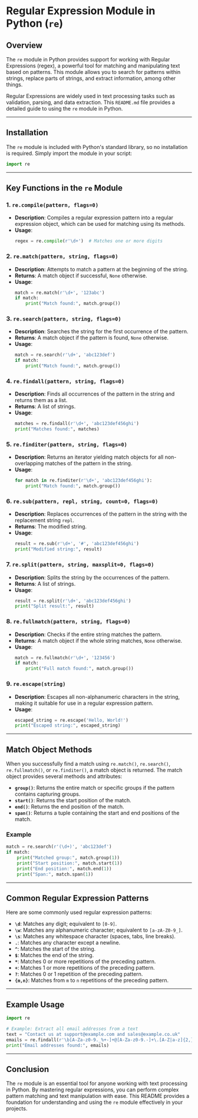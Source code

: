 
# Regular Expression Module in Python (`re`)

## Overview

The `re` module in Python provides support for working with Regular Expressions (regex), a powerful tool for matching and manipulating text based on patterns. This module allows you to search for patterns within strings, replace parts of strings, and extract information, among other things.

Regular Expressions are widely used in text processing tasks such as validation, parsing, and data extraction. This `README.md` file provides a detailed guide to using the `re` module in Python.

---

## Installation

The `re` module is included with Python's standard library, so no installation is required. Simply import the module in your script:

```python
import re
```

---

## Key Functions in the `re` Module

### 1. `re.compile(pattern, flags=0)`

- **Description**: Compiles a regular expression pattern into a regular expression object, which can be used for matching using its methods.
- **Usage**:
  ```python
  regex = re.compile(r'\d+')  # Matches one or more digits
  ```

### 2. `re.match(pattern, string, flags=0)`

- **Description**: Attempts to match a pattern at the beginning of the string.
- **Returns**: A match object if successful, `None` otherwise.
- **Usage**:
  ```python
  match = re.match(r'\d+', '123abc')
  if match:
      print("Match found:", match.group())
  ```

### 3. `re.search(pattern, string, flags=0)`

- **Description**: Searches the string for the first occurrence of the pattern.
- **Returns**: A match object if the pattern is found, `None` otherwise.
- **Usage**:
  ```python
  match = re.search(r'\d+', 'abc123def')
  if match:
      print("Match found:", match.group())
  ```

### 4. `re.findall(pattern, string, flags=0)`

- **Description**: Finds all occurrences of the pattern in the string and returns them as a list.
- **Returns**: A list of strings.
- **Usage**:
  ```python
  matches = re.findall(r'\d+', 'abc123def456ghi')
  print("Matches found:", matches)
  ```

### 5. `re.finditer(pattern, string, flags=0)`

- **Description**: Returns an iterator yielding match objects for all non-overlapping matches of the pattern in the string.
- **Usage**:
  ```python
  for match in re.finditer(r'\d+', 'abc123def456ghi'):
      print("Match found:", match.group())
  ```

### 6. `re.sub(pattern, repl, string, count=0, flags=0)`

- **Description**: Replaces occurrences of the pattern in the string with the replacement string `repl`.
- **Returns**: The modified string.
- **Usage**:
  ```python
  result = re.sub(r'\d+', '#', 'abc123def456ghi')
  print("Modified string:", result)
  ```

### 7. `re.split(pattern, string, maxsplit=0, flags=0)`

- **Description**: Splits the string by the occurrences of the pattern.
- **Returns**: A list of strings.
- **Usage**:
  ```python
  result = re.split(r'\d+', 'abc123def456ghi')
  print("Split result:", result)
  ```

### 8. `re.fullmatch(pattern, string, flags=0)`

- **Description**: Checks if the entire string matches the pattern.
- **Returns**: A match object if the whole string matches, `None` otherwise.
- **Usage**:
  ```python
  match = re.fullmatch(r'\d+', '123456')
  if match:
      print("Full match found:", match.group())
  ```

### 9. `re.escape(string)`

- **Description**: Escapes all non-alphanumeric characters in the string, making it suitable for use in a regular expression pattern.
- **Usage**:
  ```python
  escaped_string = re.escape('Hello, World!')
  print("Escaped string:", escaped_string)
  ```

---

## Match Object Methods

When you successfully find a match using `re.match()`, `re.search()`, `re.fullmatch()`, or `re.finditer()`, a match object is returned. The match object provides several methods and attributes:

- **`group()`**: Returns the entire match or specific groups if the pattern contains capturing groups.
- **`start()`**: Returns the start position of the match.
- **`end()`**: Returns the end position of the match.
- **`span()`**: Returns a tuple containing the start and end positions of the match.

### Example

```python
match = re.search(r'(\d+)', 'abc123def')
if match:
    print("Matched group:", match.group(1))
    print("Start position:", match.start(1))
    print("End position:", match.end(1))
    print("Span:", match.span(1))
```

---

## Common Regular Expression Patterns

Here are some commonly used regular expression patterns:

- **`\d`**: Matches any digit; equivalent to `[0-9]`.
- **`\w`**: Matches any alphanumeric character; equivalent to `[a-zA-Z0-9_]`.
- **`\s`**: Matches any whitespace character (spaces, tabs, line breaks).
- **`.`**: Matches any character except a newline.
- **`^`**: Matches the start of the string.
- **`$`**: Matches the end of the string.
- **`*`**: Matches 0 or more repetitions of the preceding pattern.
- **`+`**: Matches 1 or more repetitions of the preceding pattern.
- **`?`**: Matches 0 or 1 repetition of the preceding pattern.
- **`{m,n}`**: Matches from `m` to `n` repetitions of the preceding pattern.

---

## Example Usage

```python
import re

# Example: Extract all email addresses from a text
text = "Contact us at support@example.com and sales@example.co.uk"
emails = re.findall(r'\b[A-Za-z0-9._%+-]+@[A-Za-z0-9.-]+\.[A-Z|a-z]{2,}\b', text)
print("Email addresses found:", emails)
```

---

## Conclusion

The `re` module is an essential tool for anyone working with text processing in Python. By mastering regular expressions, you can perform complex pattern matching and text manipulation with ease. This README provides a foundation for understanding and using the `re` module effectively in your projects.
